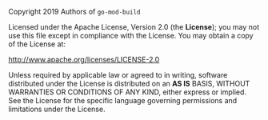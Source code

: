 Copyright 2019 Authors of `go-mod-build`

Licensed under the Apache License, Version 2.0 (the **License**);
you may not use this file except in compliance with the License.
You may obtain a copy of the License at:

http://www.apache.org/licenses/LICENSE-2.0

Unless required by applicable law or agreed to in writing, software
distributed under the License is distributed on an **AS IS** BASIS,
WITHOUT WARRANTIES OR CONDITIONS OF ANY KIND, either express or implied.
See the License for the specific language governing permissions and
limitations under the License.
